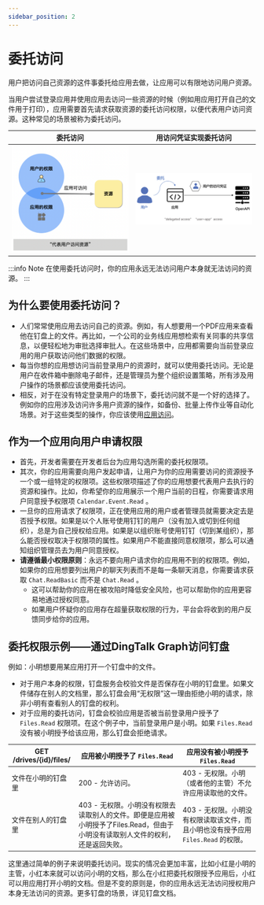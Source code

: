 ```yaml
---
sidebar_position: 2
---
```


# 委托访问
用户把访问自己资源的这件事委托给应用去做，让应用可以有限地访问用户资源。 

当用户尝试登录应用并使用应用去访问一些资源的时候（例如用应用打开自己的文件用于打印），应用需要首先请求获取资源的委托访问权限，以便代表用户访问资源。这种常见的场景被称为委托访问。


|                              委托访问                              |                            用访问凭证实现委托访问                             |
|:--------------------------------------------------------------:|:------------------------------------------------------------------:|
| ![委托访问简图](/img/learn/permission/delegated_access_overview.png) | ![委托访问凭证访问](/img/learn/permission/delegated_access_with_token.png) |


:::info Note
在使用委托访问时，你的应用永远无法访问用户本身就无法访问的资源。
:::

## 为什么要使用委托访问？
* 人们常常使用应用去访问自己的资源。例如，有人想要用一个PDF应用来查看他在钉盘上的文件。再比如，一个公司的业务线应用想检索有关同事的共享信息，以便轻松地为审批选择审批人。在这些场景中，应用都需要向当前登录应用的用户获取访问他们数据的权限。 
* 每当你想的应用想访问当前登录用户的资源时，就可以使用委托访问。无论是用户在收件箱中删除电子邮件，还是管理员为整个组织设置策略，所有涉及用户操作的场景都应该使用委托访问。 
* 相反，对于在没有特定登录用户的场景下，委托访问就不是一个好的选择了。例如你的应用涉及访问许多用户资源的操作，如备份、批量上传作业等自动化场景。对于这些类型的操作，你应该使用[应用访问](/docs/learn/permission/intro/application_permission)。

## 作为一个应用向用户申请权限
* 首先，开发者需要在开发者后台为应用勾选所需的委托权限项。
* 其次，你的应用需要向用户发起申请，让用户为你的应用需要访问的资源授予一个或一组特定的权限项。这些权限项描述了你的应用想要代表用户去执行的资源和操作。比如，你希望你的应用展示一个用户当前的日程，你需要请求用户同意授予权限项 `Calendar.Event.Read` 。 
* 一旦你的应用请求了权限项，正在使用应用的用户或者管理员就需要决定去是否授予权限。如果是以个人账号使用钉钉的用户（没有加入或切到任何组织），总是为自己授权给应用。如果是以组织账号使用钉钉（切到某组织），那么能否授权取决于权限项的属性。如果用户不能直接同意权限项，那么可以通知组织管理员去为用户同意授权。
* **请遵循最小权限原则**：永远不要向用户请求你的应用用不到的权限项。例如，如果你的应用想要列出用户的聊天列表而不是每一条聊天消息，你需要请求获取 `Chat.ReadBasic` 而不是 `Chat.Read` 。
  * 这可以帮助你的应用在被攻陷时降低安全风险，也可以帮助你的应用更容易地通过授权同意。
  * 如果用户怀疑你的应用存在超量获取权限的行为，平台会将收到的用户反馈同步给你的应用。

## 委托权限示例——通过DingTalk Graph访问钉盘
例如：小明想要用某应用打开一个钉盘中的文件。
* 对于用户本身的权限，钉盘服务会校验文件是否保存在小明的钉盘里。如果文件储存在别人的文档里，那么钉盘会用“无权限”这一理由拒绝小明的请求，除非小明有查看别人的钉盘的权利。
* 对于应用的委托访问，钉盘会校验应用是否被当前登录用户授予了 `Files.Read` 权限项。在这个例子中，当前登录用户是小明。如果 `Files.Read` 没有被小明授予给该应用，那么钉盘会拒绝请求。

| GET /drives/{id}/files/ | 应用被小明授予了 `Files.Read`                                                   | 应用没有被小明授予 `Files.Read`                              |
|-------------------------|-------------------------------------------------------------------------|-----------------------------------------------------|
| 文件在小明的钉盘里               | 200 - 允许访问。                                                             | 403 - 无权限。小明（或者他的主管）不允许应用读取他的文件。                    |
| 文件在别人的钉盘里               | 403 - 无权限。小明没有权限去读取别人的文件。即便是应用被小明授予了Files.Read，但由于小明没有读取别人文件的权利，还是返回失败。 | 403 - 无权限。小明没有权限读取该文件，而且小明也没有授予应用 `Files.Read` 的权限。 |
这里通过简单的例子来说明委托访问。现实的情况会更加丰富，比如小红是小明的主管，小红本来就可以访问小明的文档，那么在小红把委托权限授予应用后，小红可以用应用打开小明的文档。但是不变的原则是，你的应用永远无法访问授权用户本身无法访问的资源。更多钉盘的场景，详见钉盘文档。
